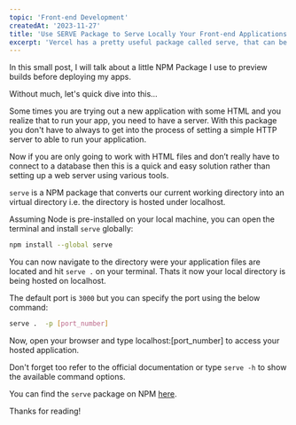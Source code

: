 ```yaml
---
topic: 'Front-end Development'
createdAt: '2023-11-27'
title: 'Use SERVE Package to Serve Locally Your Front-end Applications'
excerpt: 'Vercel has a pretty useful package called serve, that can be very handy to test and preview your local applications build'
---
```



In this small post, I will talk about a little NPM Package I use to preview builds before deploying my apps.

Without much, let's quick dive into this...

Some times you are trying out a new application with some HTML and you realize that to run your app, you need to have a server. With this package you don't have to always to get into the process of setting a simple HTTP server to able to run your application.

Now if you are only going to work with HTML files and don’t really have to connect to a database then this is a quick and easy solution rather than setting up a web server using various tools.

`serve` is a NPM package that converts our current working directory into an virtual directory i.e. the directory is hosted under localhost.

Assuming Node is pre-installed on your local machine, you can open the terminal and install `serve` globally:

```bash
npm install --global serve
```

You can now navigate to the directory were your application files are located and hit `serve .` on your terminal. Thats it now your local directory is being hosted on localhost.

The default port is `3000` but you can specify the port using the below command:

```bash
serve .  -p [port_number]
```
Now, open your browser and type localhost:[port_number] to access your hosted application.

Don't forget too refer to the official documentation or type `serve -h` to show the available command options.

You can find the `serve` package on NPM [here](https://www.npmjs.com/package/serve).

Thanks for reading!



